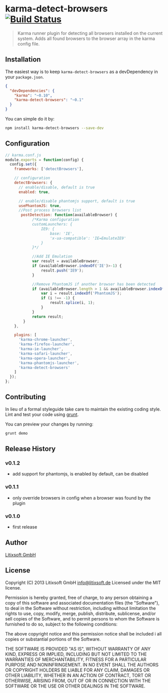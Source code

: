 # karma-detect-browsers [![Build Status](https://travis-ci.org/litixsoft/karma-detect-browsers.png?branch=master)](https://travis-ci.org/litixsoft/karma-detect-browsers)

> Karma runner plugin for detecting all browsers installed on the current system. Adds all found browsers to the browser array in the karma config file.

## Installation

The easiest way is to keep `karma-detect-browsers` as a devDependency in your `package.json`.
```json
{
  "devDependencies": {
    "karma": "~0.10",
    "karma-detect-browsers": "~0.1"
  }
}
```

You can simple do it by:
```bash
npm install karma-detect-browsers --save-dev
```

## Configuration
```js
// karma.conf.js
module.exports = function(config) {
  config.set({
    frameworks: ['detectBrowsers'],

    // configuration
    detectBrowsers: {
      // enable/disable, default is true
      enabled: true,

      // enable/disable phantomjs support, default is true
      usePhantomJS: true,
      //Post process browsers list
       postDetection: function(availableBrowser) {
            /*Karma configuration
            customLaunchers: {
                IE9: {
                    base: 'IE',
                    'x-ua-compatible': 'IE=EmulateIE9'
                }
            }*/

            //Add IE Emulation
            var result = availableBrowser;
            if (availableBrowser.indexOf('IE')>-1) {
                result.push('IE9');
            }

            //Remove PhantomJS if another browser has been detected
            if (availableBrowser.length > 1 && availableBrowser.indexOf('PhantomJS')>-1) {
                var i = result.indexOf('PhantomJS');
                if (i !== -1) {
                    result.splice(i, 1);
                }
            }
            return result;
        }
    },

    plugins: [
      'karma-chrome-launcher',
      'karma-firefox-launcher',
      'karma-ie-launcher',
      'karma-safari-launcher',
      'karma-opera-launcher',
      'karma-phantomjs-launcher',
      'karma-detect-browsers'
    ]
  });
};
```

## Contributing
In lieu of a formal styleguide take care to maintain the existing coding style. Lint and test your code using [grunt](http://gruntjs.com/).

You can preview your changes by running:
```bash
grunt demo
```

## Release History
### v0.1.2
* add support for phantomjs, is enabled by default, can be disabled

### v0.1.1
* only override browsers in config when a browser was found by the plugin

### v0.1.0
* first release

## Author
[Litixsoft GmbH](http://www.litixsoft.de)

## License
Copyright (C) 2013 Litixsoft GmbH <info@litixsoft.de>
Licensed under the MIT license.

Permission is hereby granted, free of charge, to any person obtaining a copy
of this software and associated documentation files (the "Software"), to deal
in the Software without restriction, including without limitation the rights
to use, copy, modify, merge, publish, distribute, sublicense, and/or sell
copies of the Software, and to permit persons to whom the Software is
furnished to do so, subject to the following conditions:

The above copyright notice and this permission notice shall be included i
all copies or substantial portions of the Software.

THE SOFTWARE IS PROVIDED "AS IS", WITHOUT WARRANTY OF ANY KIND, EXPRESS OR
IMPLIED, INCLUDING BUT NOT LIMITED TO THE WARRANTIES OF MERCHANTABILITY,
FITNESS FOR A PARTICULAR PURPOSE AND NONINFRINGEMENT. IN NO EVENT SHALL THE
AUTHORS OR COPYRIGHT HOLDERS BE LIABLE FOR ANY CLAIM, DAMAGES OR OTHER
LIABILITY, WHETHER IN AN ACTION OF CONTRACT, TORT OR OTHERWISE, ARISING FROM,
OUT OF OR IN CONNECTION WITH THE SOFTWARE OR THE USE OR OTHER DEALINGS IN
THE SOFTWARE.

